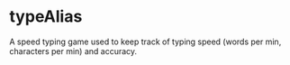 # typeAlias

A speed typing game used to keep track of typing speed (words per min, characters per min) and accuracy.
